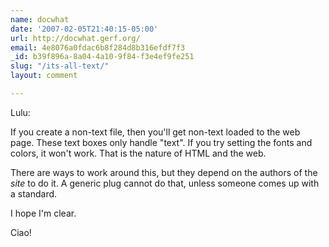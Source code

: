 ```yaml
---
name: docwhat
date: '2007-02-05T21:40:15-05:00'
url: http://docwhat.gerf.org/
email: 4e8076a0fdac6b8f284d8b316efdf7f3
_id: b39f896a-8a04-4a10-9f84-f3e4ef9fe251
slug: "/its-all-text/"
layout: comment

---
```


Lulu:

If you create a non-text file, then you'll get non-text loaded to the web page.  These text boxes only handle "text".  If you try setting the fonts and colors, it won't work.  That is the nature of HTML and the web.

There are ways to work around this, but they depend on the authors of the *site* to do it.  A generic plug cannot do that, unless someone comes up with a standard.

I hope I'm clear.

Ciao!
